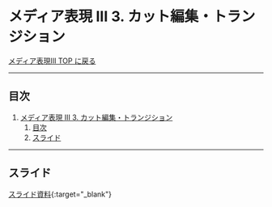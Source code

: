 # メディア表現 III 3. カット編集・トランジション

[メディア表現III TOP に戻る](./index.md)

---

## 目次

1. [メディア表現 III 3. カット編集・トランジション](#メディア表現-iii-3-カット編集トランジション)
   1. [目次](#目次)
   2. [スライド](#スライド)

---

## スライド

[スライド資料](./mr3_03slide.pdf){:target="_blank"}


